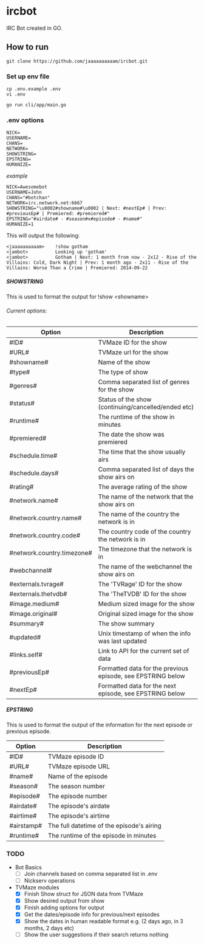 # ircbot
IRC Bot created in GO.

## How to run

`git clone https://github.com/jaaaaaaaaaam/ircbot.git`

### Set up env file
```
cp .env.example .env
vi .env
```

`go run cli/app/main.go`

### .env options

```
NICK=
USERNAME=
CHANS=
NETWORK=
SHOWSTRING=
EPSTRING=
HUMANIZE=
```

_example_
```
NICK=Awesomebot
USERNAME=John
CHANS="#botchan"
NETWORK=irc.network.net:6667
SHOWSTRING="\u0002#showname#\u0002 | Next: #nextEp# | Prev: #previousEp# | Premiered: #premiered#"
EPSTRING="#airdate# - #season#x#episode# - #name#"
HUMANIZE=1
```

This will output the following:
```
<jaaaaaaaaaam>    !show gotham
<jambot>          Looking up 'gotham'
<jambot>          Gotham | Next: 1 month from now - 2x12 - Rise of the Villains: Cold, Dark Night | Prev: 1 month ago - 2x11 - Rise of the Villains: Worse Than a Crime | Premiered: 2014-09-22
```


##### SHOWSTRING

This is used to format the output for !show &lt;showname&gt;

###### Current options:
| Option | Description |
| --------- | --------------- |
| #ID# | TVMaze ID for the show |
| #URL# | TVMaze url for the show |
| #showname# | Name of the show |
| #type# | The type of show |
| #genres# | Comma separated list of genres for the show |
| #status# | Status of the show (continuing/cancelled/ended etc) |
| #runtime# | The runtime of the show in minutes |
| #premiered# | The date the show was premiered |
| #schedule.time# | The time that the show usually airs |
| #schedule.days# | Comma separated list of days the show airs on |
| #rating# | The average rating of the show |
| #network.name# | The name of the network that the show airs on |
| #network.country.name# | The name of the country the network is in |
| #network.country.code# | The country code of the country the network is in |
| #network.country.timezone# | The timezone that the network is in |
| #webchannel# | The name of the webchannel the show airs on |
| #externals.tvrage# | The 'TVRage' ID for the show |
| #externals.thetvdb# | The 'TheTVDB' ID for the show |
| #image.medium# | Medium sized image for the show |
| #image.original# | Original sized image for the show |
| #summary# | The show summary |
| #updated# | Unix timestamp of when the info was last updated |
| #links.self# | Link to API for the current set of data |
| #previousEp# | Formatted data for the previous episode, see EPSTRING below |
| #nextEp# | Formatted data for the next episode, see EPSTRING below |

##### EPSTRING

This is used to format the output of the information for the next episode or previous episode.

| Option | Description |
| --------- | --------------- |
| #ID# | TVMaze episode ID |
| #URL# | TVMaze episode URL |
| #name# | Name of the episode |
| #season# | The season number |
| #episode# | The episode number |
| #airdate# | The episode's airdate |
| #airtime# | The episode's airtime |
| #airstamp# | The full datetime of the episode's airing |
| #runtime# | The runtime of the episode in minutes |


### TODO
- Bot Basics
  - [ ] Join channels based on comma separated list in .env
  - [ ] Nickserv operations
- TVMaze modules
  - [x] Finish Show struct for JSON data from TVMaze
  - [x] Show desired output from show
  - [x] Finish adding options for output
  - [x] Get the dates/episode info for previous/next episodes
  - [x] Show the dates in human readable format e.g. (2 days ago, in 3 months, 2 days etc)
  - [ ] Show the user suggestions if their search returns nothing
